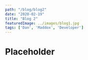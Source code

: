```yaml
---
path: "/blog/blog2"
date: "2020-02-19"
title: "Blog 2"
featuredImage: ../images/blog1.jpg
tags: ['Dan', 'Maddox', 'Developer']
---
```


# Placeholder
